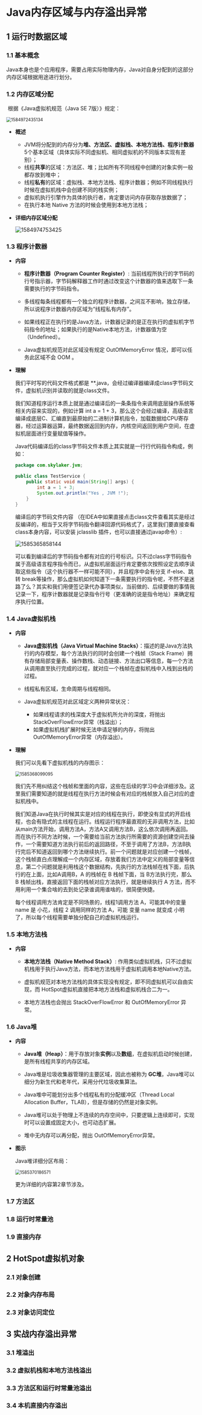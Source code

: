 # Java内存区域与内存溢出异常

## 1  运行时数据区域

### 1.1 **基本概念**

​	Java本身也是个应用程序，需要占用实际物理内存，Java对自身分配到的这部分内存区域根据用途进行划分。

### 1.2 **内存区域分配**

​	根据《Java虚拟机规范（Java SE 7版）》规定：

<img src="memory.assets/1584972435134.png" alt="1584972435134" style="zoom:80%;" />

- **概述**

  - JVM将分配到的内存分为**堆、方法区、虚拟栈、本地方法栈、程序计数器** 5个基本区域（具体实际不同虚拟机、相同虚拟机的不同版本实现有差别）；
  - 线程**共享**的区域：方法区、堆；比如所有不同线程中创建的对象实例一般都存放到堆中；
  - 线程**私有**的区域：虚拟栈、本地方法栈、程序计数器；例如不同线程执行时候在虚拟机栈中会创建不同的栈实例；
  - 虚拟机执行引擎作为具体的执行者，肯定要访问内存获取存放数据了；
  - 在执行本地 Native 方法的时候会使用到本地方法栈；

- **详细内存区域分配**

  ![1584974753425](memory.assets/1584974753425.png)

### 1.3 程序计数器

* **内容**

  * **程序计数器（Program Counter Register）**: 当前线程所执行的字节码的行号指示器，字节码解释器工作时通过改变这个计数器的值来选取下一条需要执行的字节码指令。

  * 多线程每条线程都有一个独立的程序计数器，之间互不影响，独立存储，所以说程序计数器内存区域为“线程私有内存”。

  * 如果线程正在执行的是Java方法，计数器记录的是正在执行的虚拟机字节码指令的地址；如果执行的是Native本地方法，计数器值为空（Undefined）。

  * Java虚拟机规范对此区域没有规定 OutOfMemoryError 情况，即可以任务此区域不会 OOM 。

* **理解**

  我们平时写的代码文件格式都是 **.java，会经过编译器编译成class字节码文件，虚拟机识别并读取的就是class文件。

  我们知道程序运行本质上就是通过编译后的一条条指令来调用底层操作系统等相关内容来实现的，例如计算 int  a = 1 + 3，那么这个会经过编译，高级语言编译成底层C、汇编直到最原始的二进制计算机指令，加载数据给CPU寄存器，经过运算器运算，最终数据返回到内存，内核空间返回到用户空间，在虚拟机层面进行变量赋值等操作。

  Java代码编译后的class字节码文件本质上其实就是一行行代码指令构成，例如：

  ```java
  package com.skylaker.jvm;
  
  public class TestService {
      public static void main(String[] args) {
          int a = 1 + 3;
          System.out.println("Yes , JVM !");
      }
  }
  ```

  编译后的字节码文件内容 （在IDEA中如果直接点击class文件查看其实是经过反编译的，相当于又将字节码指令翻译回源代码格式了，这里我们要直接查看class本身内容，可以安装 jclasslib 插件，也可以直接通过javap命令）:

  ![1585365858144](memory.assets/1585365858144.png)

  可以看到编译后的字节码指令都有对应的行号标识。只不过class字节码指令属于高级语言程序指令而已，从虚拟机层面运行肯定要依次按照设定去顺序读取这些指令（这个执行器不一样可能不同），并且程序中会有分支 if-else、跳转 break等操作，那么虚拟机如何知道下一条需要执行的指令呢，不然不是迷路了么？其实和我们用便签记录代办事项类似，当前做的、后续要做的事情我记录一下，程序计数器就是记录指令行号（更准确的说是指令地址）来确定程序执行位置。

### 1.4 Java虚拟机栈

* **内容**

  * **Java虚拟机栈（Java Virtual Machine Stacks）**：描述的是Java方法执行的内存模型，每个方法执行的同时会创建一个栈帧（Stack Frame）拥有存储局部变量表、操作数栈、动态链接、方法出口等信息，每一个方法从调用直至执行完成的过程，就对应一个栈帧在虚拟机栈中入栈到出栈的过程。

  * 线程私有区域，生命周期与线程相同。
  * Java虚拟机规范对此区域定义两种异常状况：
    * 如果线程请求的栈深度大于虚拟机所允许的深度，将抛出StackOverFlowError异常（栈溢出）；
    * 如果虚拟机栈扩展时候无法申请足够的内存，将抛出OutOfMemoryError异常（内存溢出）。

* **理解**

  我们可以先看下虚拟机栈的内存图示：

  <img src="memory.assets/1585368099095.png" alt="1585368099095" style="zoom:80%;" />

  我们先不用纠结这个栈帧和里面的内容，这些在后续的学习中会详细涉及。这里我们需要知道的就是线程在执行方法时候会有对应的栈帧放入自己对应的虚拟机栈中。

  我们知道Java在执行时候其实是对应的线程在执行，即使没有显式的开启线程，也会有隐式的主线程在运行。线程运行程序最直观的无非调用方法，比如从main方法开始，调用方法A，方法A又调用方法B，这么依次调用再返回。而在执行不同方法时候，一个需要给当前方法执行所需要的资源创建空间去操作，一个需要知道方法执行前后的返回路径，不至于调用了方法B，方法B执行完后不知道返回到哪个方法继续执行。前一个问题就是对应创建一个栈帧，这个栈帧直白点理解成一个内存区域，存放着我们方法中定义的局部变量等信息，第二个问题就是利用栈这个数据结构，先执行的方法栈帧在栈下面，后执行的在上面，比如A调用B，A 的栈帧在 B 栈帧下面，当 B方法执行完，那么 B 栈帧出栈，直接返回下面的栈帧对应方法执行，就是继续执行 A 方法，而不用利用一个集合啥的去到处记录谁调用谁啥的，很简便快捷。

  每个线程调用方法肯定是不同场景的，线程1调用方法 A，可能其中的变量 name 是 小花，线程 2 调用同样的方法 A，可能 变量 name 就变成 小明 了，所以每个线程需要单独分配自己的虚拟机栈运行。

### 1.5 本地方法栈

* **内容**

  * **本地方法栈（Native Method Stack）**:  作用类似虚拟机栈，只不过虚拟机栈用于执行Java方法，而本地方法栈用于虚拟机调用本地Native方法。

  * 虚拟机规范对本地方法栈的具体实现没有规定，即不同虚拟机可以自由实现，而 HotSpot虚拟机直接把本地方法栈和虚拟机栈合二为一。

  * 本地方法栈也会抛出 StackOverFlowError 和 OutOfMemoryError 异常。

### 1.6 Java堆

* **内容**

  * **Java堆（Heap）**：用于存放对象**实例**以及**数组**，在虚拟机启动时候创建，是所有线程共享的内存区域。

  * Java堆是垃圾收集器管理的主要区域，因此也被称为 **GC堆**，Java堆可以细分为新生代和老年代，采用分代垃圾收集算法。

  * Java堆中可能划分出多个线程私有的分配缓冲区（Thread Local Allocation Buffer，TLAB），但是存储的仍然是对象实例。

  * Java堆可以处于物理上不连续的内存空间中，只要逻辑上连续即可，实现时可以设置成固定大小，也可动态扩展。

  * 堆中无内存可以再分配，抛出 OutOfMemoryError异常。

* **图示**

  Java堆详细分区布局：

  <img src="memory.assets/1585370186571.png" alt="1585370186571" style="zoom:80%;" />

  更为详细的内容第2章节涉及。

### 1.7 方法区

### 1.8 运行时常量池

### 1.9 直接内存

## 2  HotSpot虚拟机对象

### 2.1 对象创建

### 2.2 对象内存布局

### 2.3 对象访问定位

## 3  实战内存溢出异常

### 3.1 堆溢出

### 3.2 虚拟机栈和本地方法栈溢出

### 3.3 方法区和运行时常量池溢出

### 3.4 本机直接内存溢出

